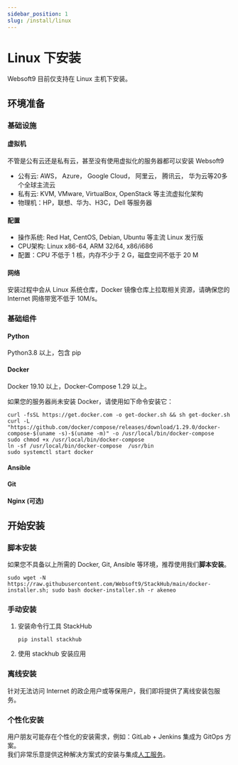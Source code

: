 ```yaml
---
sidebar_position: 1
slug: /install/linux
---
```



# Linux 下安装

Websoft9 目前仅支持在 Linux 主机下安装。  

## 环境准备

### 基础设施

#### 虚拟机

不管是公有云还是私有云，甚至没有使用虚拟化的服务器都可以安装 Websoft9

* 公有云: AWS， Azure， Google Cloud， 阿里云， 腾讯云， 华为云等20多个全球主流云
* 私有云: KVM, VMware, VirtualBox, OpenStack 等主流虚拟化架构
* 物理机：HP，联想、华为、H3C，Dell 等服务器


#### 配置

* 操作系统: Red Hat, CentOS, Debian, Ubuntu 等主流 Linux 发行版
* CPU架构: Linux x86-64, ARM 32/64, x86/i686
* 配置：CPU 不低于 1 核，内存不少于 2 G，磁盘空间不低于 20 M

#### 网络

安装过程中会从 Linux 系统仓库，Docker 镜像仓库上拉取相关资源，请确保您的 Internet 网络带宽不低于 10M/s。


### 基础组件

#### Python

Python3.8 以上，包含 pip 

#### Docker

Docker 19.10 以上，Docker-Compose 1.29 以上。  

如果您的服务器尚未安装 Docker，请使用如下命令安装它：

```
curl -fsSL https://get.docker.com -o get-docker.sh && sh get-docker.sh
curl -L "https://github.com/docker/compose/releases/download/1.29.0/docker-compose-$(uname -s)-$(uname -m)" -o /usr/local/bin/docker-compose
sudo chmod +x /usr/local/bin/docker-compose
ln -sf /usr/local/bin/docker-compose  /usr/bin
sudo systemctl start docker
```

#### Ansible

#### Git

#### Nginx (可选)

## 开始安装


### 脚本安装

如果您不具备以上所需的 Docker, Git, Ansible 等环境，推荐使用我们**脚本安装**。

```
sudo wget -N https://raw.githubusercontent.com/Websoft9/StackHub/main/docker-installer.sh; sudo bash docker-installer.sh -r akeneo
```

### 手动安装

1. 安装命令行工具 StackHub
      ```
   pip install stackhub
   ```
2. 使用 stackhub 安装应用

### 离线安装

针对无法访问 Internet 的政企用户或等保用户，我们即将提供了离线安装包服务。

### 个性化安装
用户朋友可能存在个性化的安装需求，例如：GitLab + Jenkins 集成为 GitOps 方案。  
我们非常乐意提供这种解决方案式的安装与集成[人工服务](../helpdesk)。  

